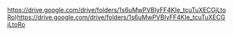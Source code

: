 https://drive.google.com/drive/folders/1s6uMwPVBIyFF4KIe_tcuTuXECGjLtoRo)https://drive.google.com/drive/folders/1s6uMwPVBIyFF4KIe_tcuTuXECGjLtoRo
